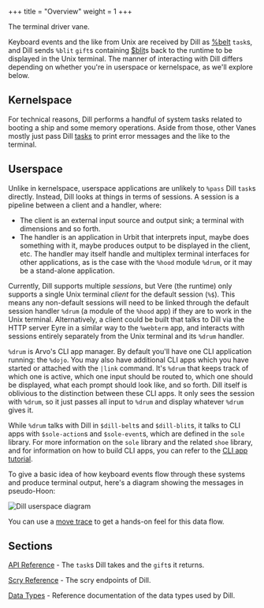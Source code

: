 +++
title = "Overview"
weight = 1
+++

The terminal driver vane.

Keyboard events and the like from Unix are received by Dill as
[%belt](/system/kernel/dill/reference/tasks#belt) `task`s, and Dill sends `%blit`
`gift`s containing [$blit](/system/kernel/dill/reference/data-types#blit)s back to the
runtime to be displayed in the Unix terminal. The manner of interacting with
Dill differs depending on whether you're in userspace or kernelspace, as we'll
explore below.

## Kernelspace

For technical reasons, Dill performs a handful of system tasks related to
booting a ship and some memory operations. Aside from those, other Vanes mostly
just pass Dill [tasks](/system/kernel/dill/reference/tasks) to print error messages and
the like to the terminal.

## Userspace

Unlike in kernelspace, userspace applications are unlikely to `%pass` Dill
`task`s directly. Instead, Dill looks at things in terms of sessions. A session
is a pipeline between a client and a handler, where:

- The client is an external input source and output sink; a terminal with
  dimensions and so forth.
- The handler is an application in Urbit that interprets input, maybe does
  something with it, maybe produces output to be displayed in the client,
  etc. The handler may itself handle and multiplex terminal interfaces for
  other applications, as is the case with the `%hood` module `%drum`, or it
  may be a stand-alone application.

Currently, Dill supports multiple *sessions*, but Vere (the runtime) only
supports a single Unix terminal *client* for the default session (`%$`). This
means any non-default sessions will need to be linked through the default
session handler `%drum` (a module of the `%hood` app) if they are to work in
the Unix terminal. Alternatively, a client could be built that talks to Dill
via the HTTP server Eyre in a similar way to the `%webterm` app, and
interacts with sessions entirely separately from the Unix terminal and its
`%drum` handler.

`%drum` is Arvo's CLI app manager. By default you'll have one CLI application
running: the `%dojo`. You may also have additional CLI apps which you have
started or attached with the `|link` command. It's `%drum` that keeps track of
which one is active, which one input should be routed to, which one should be
displayed, what each prompt should look like, and so forth. Dill itself is
oblivious to the distinction between these CLI apps. It only sees the session
with `%drum`, so it just passes all input to `%drum` and display whatever
`%drum` gives it.

While `%drum` talks with Dill in `$dill-belt`s and `$dill-blit`s, it talks to
CLI apps with `$sole-action`s and `$sole-event`s, which are defined in the
`sole` library. For more information on the `sole` library and the related
`shoe` library, and for information on how to build CLI apps, you can refer to
the [CLI app tutorial](/userspace/apps/guides/cli-tutorial).

To give a basic idea of how keyboard events flow through these systems and
produce terminal output, here's a diagram showing the messages in pseudo-Hoon:

![Dill userspace diagram](https://media.urbit.org/docs/arvo/dill/dill-userspace.svg)

You can use a [move trace](/system/kernel/arvo/guides/move-trace) to get a
hands-on feel for this data flow.

## Sections

[API Reference](/system/kernel/dill/reference/tasks) - The `task`s Dill takes and the
`gift`s it returns.

[Scry Reference](/system/kernel/dill/reference/scry) - The scry endpoints of Dill.

[Data Types](/system/kernel/dill/reference/data-types) - Reference documentation of the
data types used by Dill.
